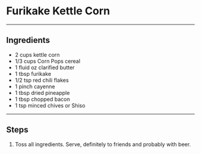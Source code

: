 # Furikake Kettle Corn

---

## Ingredients

* 2 cups kettle corn
* 1/3 cups Corn Pops cereal
* 1 fluid oz clarified butter
* 1 tbsp furikake
* 1/2 tsp red chili flakes
* 1 pinch cayenne
* 1 tbsp dried pineapple
* 1 tbsp chopped bacon
* 1 tsp minced chives or Shiso


---

## Steps

1.  Toss all ingredients. Serve, definitely to friends and probably with beer.